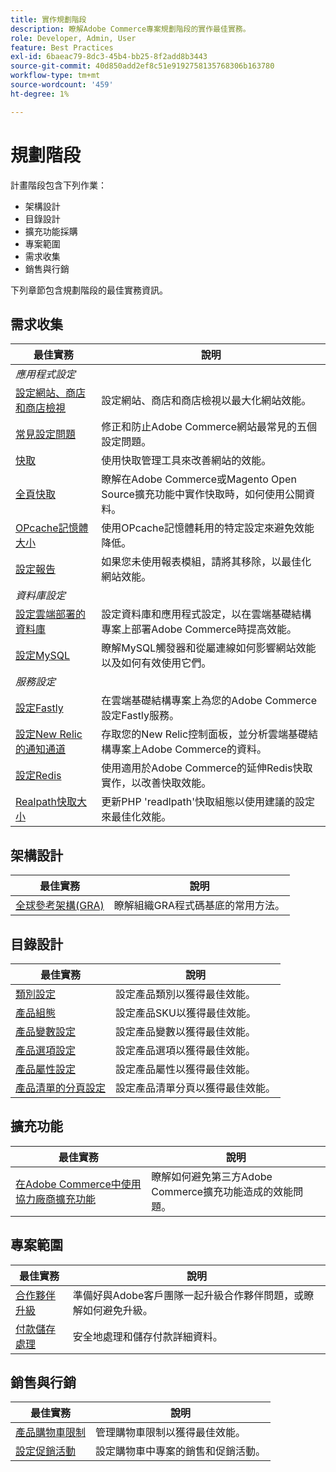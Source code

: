 ```yaml
---
title: 實作規劃階段
description: 瞭解Adobe Commerce專案規劃階段的實作最佳實務。
role: Developer, Admin, User
feature: Best Practices
exl-id: 6baeac79-8dc3-45b4-bb25-8f2add8b3443
source-git-commit: 40d850add2ef8c51e9192758135768306b163780
workflow-type: tm+mt
source-wordcount: '459'
ht-degree: 1%

---
```


# 規劃階段

計畫階段包含下列作業：

- 架構設計
- 目錄設計
- 擴充功能採購
- 專案範圍
- 需求收集
- 銷售與行銷

下列章節包含規劃階段的最佳實務資訊。

## 需求收集

<table>
<thead>
  <tr>
    <th>最佳實務</th>
    <th>說明</th>
  </tr>
</thead>
<tbody>
  <tr>
    <td colspan="2"><em>應用程式設定</em></td>
  </tr>
  <tr>
    <td><a href="sites-stores-store-views.md">設定網站、商店和商店檢視</a></td>
    <td>設定網站、商店和商店檢視以最大化網站效能。</td>
  </tr>
  <tr>
    <td><a href="https://business.adobe.com/blog/how-to/the-usual-suspects-5-configuration-issues-to-maximize-your-peak-sales">常見設定問題</a></td>
    <td>修正和防止Adobe Commerce網站最常見的五個設定問題。</td>
  </tr>
  <tr>
    <td><a href="https://experienceleague.adobe.com/docs/commerce-admin/systems/tools/cache-management.html">快取</a></td>
    <td>使用快取管理工具來改善網站的效能。</td>
  </tr>
  <tr>
    <td><a href="https://developer.adobe.com/commerce/php/development/cache/page/public-content/">全頁快取</a></td>
    <td>瞭解在Adobe Commerce或Magento Open Source擴充功能中實作快取時，如何使用公開資料。</td>
  </tr>
  <tr>
    <td><a href="opcache-memory-size.md">OPcache記憶體大小</a></td>
    <td>使用OPcache記憶體耗用的特定設定來避免效能降低。</td>
  </tr>
  <tr>
    <td><a href="reporting-configuration.md">設定報告</a></td>
    <td>如果您未使用報表模組，請將其移除，以最佳化網站效能。</td>
  </tr>
  <tr>
    <td colspan="2"><em>資料庫設定</em></td>
  </tr>
  <tr>
    <td><a href="database-on-cloud.md">設定雲端部署的資料庫</a></td>
    <td>設定資料庫和應用程式設定，以在雲端基礎結構專案上部署Adobe Commerce時提高效能。</td>
  </tr>
  <tr>
    <td><a href="mysql-configuration.md">設定MySQL</a></td>
    <td>瞭解MySQL觸發器和從屬連線如何影響網站效能以及如何有效使用它們。</td>
  </tr>
  <tr>
    <td colspan="2"><em>服務設定</em></td>
  </tr>
  <tr>
    <td><a href="https://experienceleague.adobe.com/docs/commerce-cloud-service/user-guide/cdn/setup-fastly/fastly-configuration.html">設定Fastly</a></td>
    <td>在雲端基礎結構專案上為您的Adobe Commerce設定Fastly服務。</td>
  </tr>
  <tr>
    <td><a href="https://experienceleague.adobe.com/docs/commerce-cloud-service/user-guide/monitor/new-relic.html">設定New Relic的通知通道</a></td>
    <td>存取您的New Relic控制面板，並分析雲端基礎結構專案上Adobe Commerce的資料。</td>
  </tr>
  <tr>
    <td><a href="redis-service-configuration.md">設定Redis</a></td>
    <td>使用適用於Adobe Commerce的延伸Redis快取實作，以改善快取效能。</td>
  </tr>
  <tr>
    <td><a href="realpath-cache-size.md">Realpath快取大小</a></td>
    <td>更新PHP 'readlpath'快取組態以使用建議的設定來最佳化效能。</td>
  </tr>
</tbody>
</table>

## 架構設計

| 最佳實務 | 說明 |
|----------------------------------------------------------------------------------------|----------------------------------------------------------|
| [全球參考架構(GRA)](../../architecture/global-reference/examples.md) | 瞭解組織GRA程式碼基底的常用方法。 |

## 目錄設計

| 最佳實務 | 說明 |
|---------------------------------------------------------------------------------------------------|---------------------------------------------------------------|
| [類別設定](catalog-management.md#category-limits) | 設定產品類別以獲得最佳效能。 |
| [產品組態&#x200B;](catalog-management.md#product-sku-limits) | 設定產品SKU以獲得最佳效能。 |
| [產品變數設定](catalog-management.md#product-variations) | 設定產品變數以獲得最佳效能。 |
| [產品選項設定](catalog-management.md#product-options) | 設定產品選項以獲得最佳效能。 |
| [產品屬性設定&#x200B;](catalog-management.md#product-attributes) | 設定產品屬性以獲得最佳效能。 |
| [產品清單的分頁設定](catalog-management.md#product-listing-pagination) | 設定產品清單分頁以獲得最佳效能。 |

## 擴充功能

| 最佳實務 | 說明 |
|-----------------------------------------------------------------|----------------------------------------------------------------------------------------|
| [在Adobe Commerce中使用協力廠商擴充功能](extensions.md) | 瞭解如何避免第三方Adobe Commerce擴充功能造成的效能問題。 |

## 專案範圍

| 最佳實務 | 說明 |
|--------------------------------------------------------------|--------------------------------------------------------------------------------------------------------------|
| [合作夥伴升級](partner-escalation.md) | 準備好與Adobe客戶團隊一起升級合作夥伴問題，或瞭解如何避免升級。 |
| [付款儲存處理](payment-processing-storage.md) | 安全地處理和儲存付款詳細資料。 |

## 銷售與行銷

| 最佳實務 | 說明 |
|------------------------------------------------------------|--------------------------------------------------------------|
| [產品購物車限制](catalog-management.md#cart-limits) | 管理購物車限制以獲得最佳效能。 |
| [設定促銷活動](catalog-management.md#promotions) | 設定購物車中專案的銷售和促銷活動。 |
